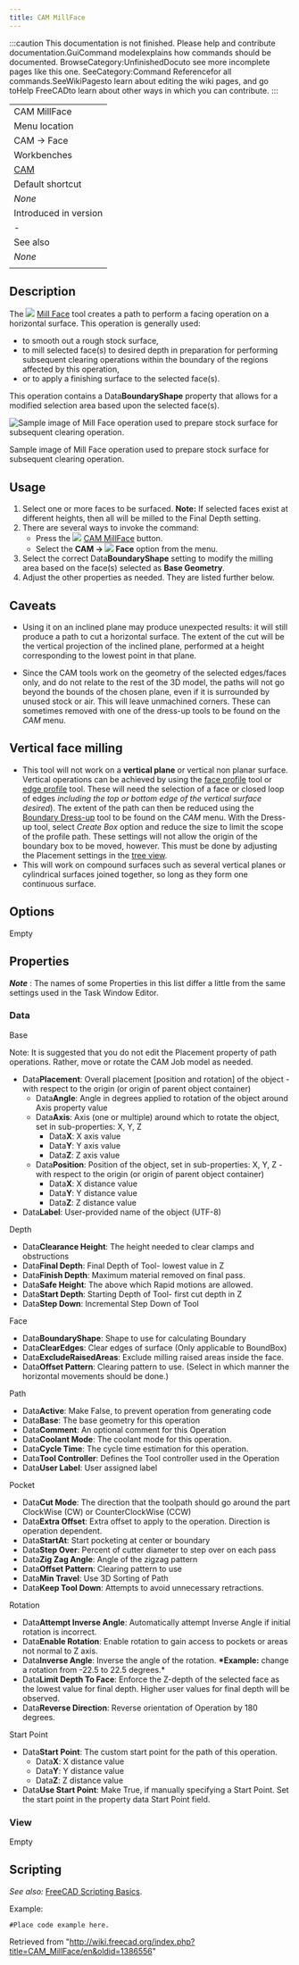```yaml
---
title: CAM MillFace
---
```


:::caution
This documentation is not finished. Please help and contribute documentation.GuiCommand modelexplains how commands should be documented. BrowseCategory:UnfinishedDocuto see more incomplete pages like this one. SeeCategory:Command Referencefor all commands.SeeWikiPagesto learn about editing the wiki pages, and go toHelp FreeCADto learn about other ways in which you can contribute.
:::

|                                       |
| ------------------------------------- |
| CAM MillFace                          |
| Menu location                         |
| CAM → Face                            |
| Workbenches                           |
| [CAM](/CAM_Workbench "CAM Workbench") |
| Default shortcut                      |
| _None_                                |
| Introduced in version                 |
| -                                     |
| See also                              |
| _None_                                |
|                                       |

## Description

The ![](/src/assets/images/CAM_MillFace.svg) [Mill Face](/CAM_MillFace "CAM MillFace") tool creates a path to perform a facing operation on a horizontal surface. This operation is generally used:

- to smooth out a rough stock surface,
- to mill selected face(s) to desired depth in preparation for performing subsequent clearing operations within the boundary of the regions affected by this operation,
- or to apply a finishing surface to the selected face(s).

This operation contains a Data**BoundaryShape** property that allows for a modified selection area based upon the selected face(s).

![Sample image of Mill Face operation used to prepare stock surface for subsequent clearing operation.](/src/assets/images/MillFace_Sample.png)

Sample image of Mill Face operation used to prepare stock surface for subsequent clearing operation.

## Usage

1. Select one or more faces to be surfaced. **Note:** If selected faces exist at different heights, then all will be milled to the Final Depth setting.
2. There are several ways to invoke the command:
   - Press the ![](/src/assets/images/CAM_MillFace.svg) [CAM MillFace](/CAM_MillFace "CAM MillFace") button.
   - Select the **CAM → ![](/src/assets/images/CAM_MillFace.svg) Face** option from the menu.
3. Select the correct Data**BoundaryShape** setting to modify the milling area based on the face(s) selected as **Base Geometry**.
4. Adjust the other properties as needed. They are listed further below.

## Caveats

- Using it on an inclined plane may produce unexpected results: it will still produce a path to cut a horizontal surface. The extent of the cut will be the vertical projection of the inclined plane, performed at a height corresponding to the lowest point in that plane.

- Since the CAM tools work on the geometry of the selected edges/faces only, and do not relate to the rest of the 3D model, the paths will not go beyond the bounds of the chosen plane, even if it is surrounded by unused stock or air. This will leave unmachined corners. These can sometimes removed with one of the dress-up tools to be found on the _CAM_ menu.

## Vertical face milling

- This tool will not work on a **vertical plane** or vertical non planar surface. Vertical operations can be achieved by using the [face profile](/CAM_Profile "CAM Profile") tool or [edge profile](/CAM_Profile "CAM Profile") tool. These will need the selection of a face or closed loop of edges _including the top or bottom edge of the vertical surface desired_). The extent of the path can then be reduced using the [Boundary Dress-up](/CAM_DressupPathBoundary "CAM DressupPathBoundary") tool to be found on the _CAM_ menu. With the Dress-up tool, select _Create Box_ option and reduce the size to limit the scope of the profile path. These settings will not allow the origin of the boundary box to be moved, however. This must be done by adjusting the Placement settings in the [tree view](/Tree_view "Tree view").
- This will work on compound surfaces such as several vertical planes or cylindrical surfaces joined together, so long as they form one continuous surface.

## Options

Empty

## Properties

**_Note_** : The names of some Properties in this list differ a little from the same settings used in the Task Window Editor.

### Data

Base

Note: It is suggested that you do not edit the Placement property of path operations. Rather, move or rotate the CAM Job model as needed.

- Data**Placement**: Overall placement [position and rotation] of the object - with respect to the origin (or origin of parent object container)
  - Data**Angle**: Angle in degrees applied to rotation of the object around Axis property value
  - Data**Axis**: Axis (one or multiple) around which to rotate the object, set in sub-properties: X, Y, Z
    - Data**X**: X axis value
    - Data**Y**: Y axis value
    - Data**Z**: Z axis value
  - Data**Position**: Position of the object, set in sub-properties: X, Y, Z - with respect to the origin (or origin of parent object container)
    - Data**X**: X distance value
    - Data**Y**: Y distance value
    - Data**Z**: Z distance value
- Data**Label**: User-provided name of the object (UTF-8)

Depth

- Data**Clearance Height**: The height needed to clear clamps and obstructions
- Data**Final Depth**: Final Depth of Tool- lowest value in Z
- Data**Finish Depth**: Maximum material removed on final pass.
- Data**Safe Height**: The above which Rapid motions are allowed.
- Data**Start Depth**: Starting Depth of Tool- first cut depth in Z
- Data**Step Down**: Incremental Step Down of Tool

Face

- Data**BoundaryShape**: Shape to use for calculating Boundary
- Data**ClearEdges**: Clear edges of surface (Only applicable to BoundBox)
- Data**ExcludeRaisedAreas**: Exclude milling raised areas inside the face.
- Data**Offset Pattern**: Clearing pattern to use. (Select in which manner the horizontal movements should be done.)

Path

- Data**Active**: Make False, to prevent operation from generating code
- Data**Base**: The base geometry for this operation
- Data**Comment**: An optional comment for this Operation
- Data**Coolant Mode**: The coolant mode for this operation.
- Data**Cycle Time**: The cycle time estimation for this operation.
- Data**Tool Controller**: Defines the Tool controller used in the Operation
- Data**User Label**: User assigned label

Pocket

- Data**Cut Mode**: The direction that the toolpath should go around the part ClockWise (CW) or CounterClockWise (CCW)
- Data**Extra Offset**: Extra offset to apply to the operation. Direction is operation dependent.
- Data**StartAt**: Start pocketing at center or boundary
- Data**Step Over**: Percent of cutter diameter to step over on each pass
- Data**Zig Zag Angle**: Angle of the zigzag pattern
- Data**Offset Pattern**: Clearing pattern to use
- Data**Min Travel**: Use 3D Sorting of Path
- Data**Keep Tool Down**: Attempts to avoid unnecessary retractions.

Rotation

- Data**Attempt Inverse Angle**: Automatically attempt Inverse Angle if initial rotation is incorrect.
- Data**Enable Rotation**: Enable rotation to gain access to pockets or areas not normal to Z axis.
- Data**Inverse Angle**: Inverse the angle of the rotation. **\*Example:** change a rotation from -22.5 to 22.5 degrees.\*
- Data**Limit Depth To Face**: Enforce the Z-depth of the selected face as the lowest value for final depth. Higher user values for final depth will be observed.
- Data**Reverse Direction**: Reverse orientation of Operation by 180 degrees.

Start Point

- Data**Start Point**: The custom start point for the path of this operation.
  - Data**X**: X distance value
  - Data**Y**: Y distance value
  - Data**Z**: Z distance value
- Data**Use Start Point**: Make True, if manually specifying a Start Point. Set the start point in the property data Start Point field.

### View

Empty

## Scripting

_See also:_ [FreeCAD Scripting Basics](/FreeCAD_Scripting_Basics "FreeCAD Scripting Basics").

Example:

```
#Place code example here.

```

Retrieved from "<http://wiki.freecad.org/index.php?title=CAM_MillFace/en&oldid=1386556>"
